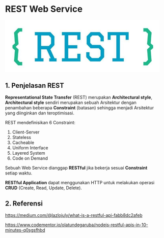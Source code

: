 # REST Web Service

![](rest-web-service.jpg)

## 1. Penjelasan REST
**Representational State Transfer** (REST) merupakan **Architectural style**, **Architectural style** sendiri merupakan sebuah Arsitektur dengan penambahan beberapa **Constraint** (batasan) sehingga menjadi Arsitektur yang diinginkan dan teroptimisasi.

REST mendefinisikan 6 Constraint:
1. Client-Server
2. Stateless
3. Cacheable
4. Uniform Interface
5. Layered System
6. Code on Demand

Sebuah Web Service dianggap **RESTful** jika bekerja sesuai **Constraint** setiap waktu.

**RESTful Application** dapat menggunakan HTTP untuk melakukan operasi **CRUD** (Create, Read, Update, Delete).

## 2. Referensi

https://medium.com/@lazlojuly/what-is-a-restful-api-fabb8dc2afeb

https://www.codementor.io/olatundegaruba/nodejs-restful-apis-in-10-minutes-q0sgsfhbd